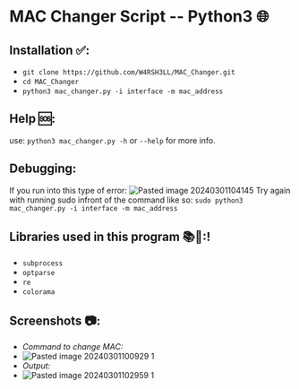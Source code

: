 # MAC Changer Script -- Python3 🌐

## Installation ✅:
- `git clone https://github.com/W4RSH3LL/MAC_Changer.git`
- `cd MAC_Changer`
- `python3 mac_changer.py -i interface -m mac_address`

## Help 🆘:
use:
`python3 mac_changer.py -h` or `--help` for more info.

## Debugging:
If you run into this type of error:
![Pasted image 20240301104145](https://github.com/W4RSH3LL/MAC_Changer/assets/129652925/cb20fadb-06db-4ad0-a40c-e7f740a63476)
Try again with running sudo infront of the command like so:
`sudo python3 mac_changer.py -i interface -m mac_address` 

## Libraries used in this program 📚📗:!
- `subprocess`
- `optparse`
- `re`
- `colorama`


## Screenshots 📷:

- *Command to change MAC:*
- ![Pasted image 20240301100929 1](https://github.com/W4RSH3LL/MAC_Changer/assets/129652925/cfd76f8e-6e74-4518-bace-9f19d309831b)
- *Output:*
- ![Pasted image 20240301102959 1](https://github.com/W4RSH3LL/MAC_Changer/assets/129652925/d84d1ecd-cdfb-4abb-aece-ac30ad11c629)
